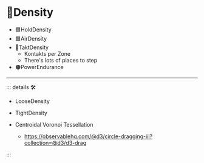 # 🔻<via>Density</via>

- 🟩<ekos>HoldDensity</ekos>
- 🟩<ekos>AirDensity</ekos>
- 🔻<via>TaktDensity</via>
    - Kontakts per Zone
    - There's lots of places to step
- 🟠<motor>PowerEndurance</motor>

---

<!-- =================================================== -->
<!-- =================================================== -->
<!-- =================================================== -->
<!-- =================================================== -->
<!-- =================================================== -->
::: details 🛠

- LooseDensity
- TightDensity

- Centroidal Voronoi Tessellation
    - <https://observablehq.com/@d3/circle-dragging-iii?collection=@d3/d3-drag>

:::
